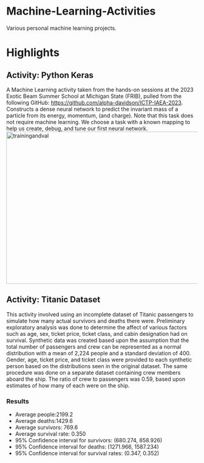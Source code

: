# Machine-Learning-Activities
Various personal machine learning projects.

# Highlights

## Activity: Python Keras
A Machine Learning activity taken from the hands-on sessions at the 2023 Exotic Beam Summer School at Michigan State (FRIB), pulled from the following GitHub: https://github.com/alpha-davidson/ICTP-IAEA-2023. 
Constructs a dense neural network to predict the invariant mass of a particle from its energy, momentum, (and charge). Note that this task does not require machine learning. We choose a task with a known mapping to help us create, debug, and tune our first neural network.
<img src="https://github.com/user-attachments/assets/1c6351eb-21a7-49aa-bb9a-c7c84966eb4f" alt="trainingandval" width="600" height="400">

## Activity: Titanic Dataset
This activity involved using an incomplete dataset of Titanic passengers to simulate how many actual survivors and deaths there were. Preliminary exploratory analysis was done to determine the affect of various factors such as age, sex, ticket price, ticket class, and cabin designation had on survival. Synthetic data was created based upon the assumption that the total number of passengers and crew can be represented as a normal distribution with a mean of 2,224 people and a standard deviation of 400. Gender, age, ticket price, and ticket class were provided to each synthetic person based on the distributions seen in the original dataset. The same procedure was done on a separate dataset containing crew members aboard the ship. The ratio of crew to passengers was 0.59, based upon estimates of how many of each were on the ship. 
### Results
- Average people:2199.2
- Average deaths:1429.6
- Average survivors: 769.6
- Average survival rate: 0.350
- 95% Confidence interval for survivors: (680.274, 858.926)
- 95% Confidence interval for deaths: (1271.966, 1587.234)
- 95% Confidence interval for survival rates: (0.347, 0.352)
